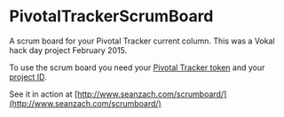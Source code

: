 # PivotalTrackerScrumBoard
A scrum board for your Pivotal Tracker current column. 
This was a Vokal hack day project February 2015.

To use the scrum board you need your [Pivotal Tracker token](https://www.pivotaltracker.com/help/faq#wherecanifindmyapitoken) and your [project ID](projectID.png).


See it in action at [http://www.seanzach.com/scrumboard/](http://www.seanzach.com/scrumboard/)
